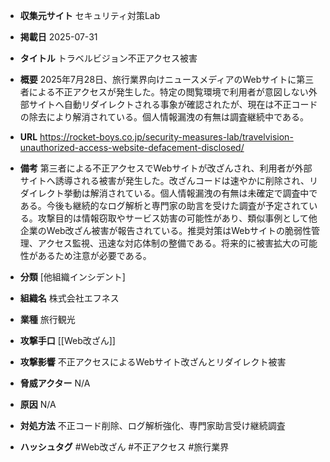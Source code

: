 - **収集元サイト**
セキュリティ対策Lab

- **掲載日**
2025-07-31

- **タイトル**
トラベルビジョン不正アクセス被害

- **概要**
2025年7月28日、旅行業界向けニュースメディアのWebサイトに第三者による不正アクセスが発生した。特定の閲覧環境で利用者が意図しない外部サイトへ自動リダイレクトされる事象が確認されたが、現在は不正コードの除去により解消されている。個人情報漏洩の有無は調査継続中である。

- **URL**
https://rocket-boys.co.jp/security-measures-lab/travelvision-unauthorized-access-website-defacement-disclosed/

- **備考**
第三者による不正アクセスでWebサイトが改ざんされ、利用者が外部サイトへ誘導される被害が発生した。改ざんコードは速やかに削除され、リダイレクト挙動は解消されている。個人情報漏洩の有無は未確定で調査中である。今後も継続的なログ解析と専門家の助言を受けた調査が予定されている。攻撃目的は情報窃取やサービス妨害の可能性があり、類似事例として他企業のWeb改ざん被害が報告されている。推奨対策はWebサイトの脆弱性管理、アクセス監視、迅速な対応体制の整備である。将来的に被害拡大の可能性があるため注意が必要である。

- **分類**
[他組織インシデント]

- **組織名**
株式会社エフネス

- **業種**
旅行観光

- **攻撃手口**
[[Web改ざん]]

- **攻撃影響**
不正アクセスによるWebサイト改ざんとリダイレクト被害

- **脅威アクター**
N/A

- **原因**
N/A

- **対処方法**
不正コード削除、ログ解析強化、専門家助言受け継続調査

- **ハッシュタグ**
#Web改ざん #不正アクセス #旅行業界

